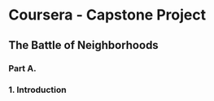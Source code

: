 # Coursera - Capstone Project

## The Battle of Neighborhoods


### Part A. 

### 1. Introduction 

